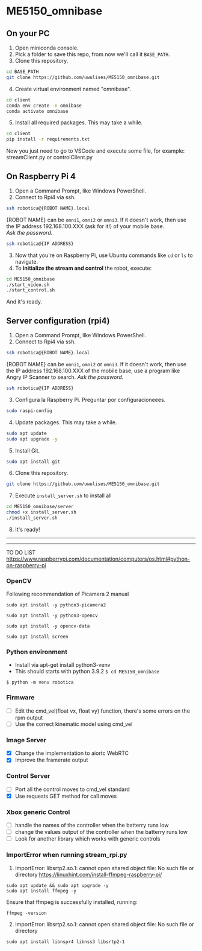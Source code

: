 # ME5150_omnibase

## On your PC

1. Open miniconda console.
2. Pick a folder to save this repo, from now we'll call it ```BASE_PATH```.
3. Clone this repository.
```sh
cd BASE_PATH
git clone https://github.com/uwulises/ME5150_omnibase.git
```
4. Create virtual environment named "omnibase".
```sh
cd client
conda env create -n omnibase
conda activate omnibase
```
5. Install all required packages. This may take a while.
```sh
cd client
pip install -r requirements.txt
```

Now you just need to go to VSCode and execute some file, for example: streamClient.py or controlClient.py

## On Raspberry Pi 4
1. Open a Command Prompt, like Windows PowerShell.
2. Connect to Rpi4 via ssh.
```sh
ssh robotica@{ROBOT NAME}.local
```
{ROBOT NAME} can be ```omni1```, ```omni2``` or ```omni3```. If it doesn't work, then use the IP address 192.168.100.XXX (ask for it!) of your mobile base.  
*Ask the password.* 

```sh
ssh robotica@{IP ADDRESS}
```

3. Now that you're on Raspberry Pi, use Ubuntu commands like ```cd``` or ```ls``` to navigate.
4. To **initialize the stream and control** the robot, execute:
```sh
cd ME5150_omnibase
./start_video.sh
./start_control.sh
```
And it's ready.

## Server configuration (rpi4)

1. Open a Command Prompt, like Windows PowerShell.
2. Connect to Rpi4 via ssh.
```sh
ssh robotica@{ROBOT NAME}.local
```
{ROBOT NAME} can be ```omni1```, ```omni2``` or ```omni3```. If it doesn't work, then use the IP address 192.168.100.XXX of the mobile base, use a program like Angry IP Scanner to search. 
*Ask the password.* 

```sh
ssh robotica@{IP ADDRESS}
```

3. Configura la Raspberry Pi. Preguntar por configuracioneees.
```sh
sudo raspi-config
```

4. Update packages. This may take a while.
```sh
sudo apt update
sudo apt upgrade -y 
```

5. Install Git.
```sh
sudo apt install git
```

6. Clone this repository.
```sh
git clone https://github.com/uwulises/ME5150_omnibase.git
```

7. Execute ```install_server.sh``` to install all
```sh
cd ME5150_omnibase/server
chmod +x install_server.sh
./install_server.sh
```
8. It's ready!


---
---
TO DO LIST
<https://www.raspberrypi.com/documentation/computers/os.html#python-on-raspberry-pi>
### OpenCV
Following recommendation of Picamera 2 manual

```sudo apt install -y python3-picamera2```

```sudo apt install -y python3-opencv```

```sudo apt install -y opencv-data```

```sudo apt install screen```

### Python environment
- Install via apt-get install python3-venv
- This should starts with python 3.9.2
```$ cd ME5150_omnibase ```

```$ python -m venv robotica```

### Firmware
- [ ] Edit the cmd_vel(float vx, float vy) function, there's some errors on the rpm output
- [ ] Use the correct kinematic model using cmd_vel
### Image Server
- [x] Change the implementation to aiortc WebRTC
- [x] Improve the framerate output
### Control Server
- [ ] Port all the control moves to cmd_vel standard
- [x] Use requests GET method for call moves

### Xbox generic Control
- [ ] handle the names of the controller when the batterry runs low
- [ ] change the values output of the controller when the batterry runs low
- [ ] Look for another library which works with generic controls

### ImportError when running stream_rpi.py

1. ImportError: libsrtp2.so.1: cannot open shared object file: No such file or directory
<https://linuxhint.com/install-ffmpeg-raspberry-pi/>
```
sudo apt update && sudo apt upgrade -y
sudo apt install ffmpeg -y
```
Ensure that ffmpeg is successfully installed, running:
```
ffmpeg -version
```

2. ImportError: libsrtp2.so.1: cannot open shared object file: No such file or directory
```
sudo apt install libnspr4 libnss3 libsrtp2-1
```
